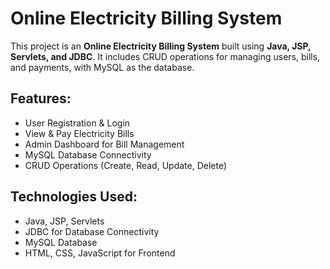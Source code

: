 # Online Electricity Billing System

This project is an **Online Electricity Billing System** built using **Java, JSP, Servlets, and JDBC**. It includes CRUD operations for managing users, bills, and payments, with MySQL as the database.

## Features:
- User Registration & Login
- View & Pay Electricity Bills
- Admin Dashboard for Bill Management
- MySQL Database Connectivity
- CRUD Operations (Create, Read, Update, Delete)

## Technologies Used:
- Java, JSP, Servlets
- JDBC for Database Connectivity
- MySQL Database
- HTML, CSS, JavaScript for Frontend


